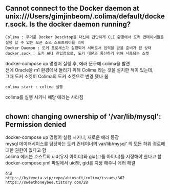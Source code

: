 ## Cannot connect to the Docker daemon at unix:///Users/gimjinbeom/.colima/default/docker.sock. Is the docker daemon running?

    Colima : 무거운 Docker Descktop을 대신해 간단하게 CLI 환경에서 도커 컨테이너들을 실행 할 수 있는 오픈 소스 소프트웨어를 의미
    Docker Daemon : 도커 프로세스가 실행되어 서버로서 입력을 받을 준비가 된 상태
    docker.sock : 도커 API 진입점으로, 도커 데몬과 통신하기 위해 사용되는 소켓

docker-compose up 명령어 실행 후, 에러 문구에 colima을 발견  
전에 Oracle을 m1 환경에서 돌리기 위해 Colima 라는 것을 설치한 적이 있는데,  
그때 도커 소켓이 Colima의 도커 소켓으로 변경 됐나 봄

    colima start : colima 실행

colima를 실행 시키니 해당 에러는 사라짐

#

## chown: changing ownership of '/var/lib/mysql': Permission denied

docker-compose up 명령어 실행 시키니, 새로운 에러 등장  
mysql 데이터베이스를 담당하는 도커 컨테이너의 var/lib/mysql' 의 모든 하위 경로에 대한 권한이 없다고 함  
colima 에서는 호스트의 uid(유저 아이디)와 gid(그룹 아이디)를 지정해야 한다고 함  
docker-compose.yml 파일에서 uid와, gid를 지정 해주니 에러 해결

    참고  
    https://bytemeta.vip/repo/abiosoft/colima/issues/362  
    https://sweethoneybee.tistory.com/28
